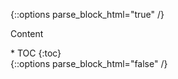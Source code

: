 {::options parse_block_html="true" /}
<div class="faq-table-of-contents">
<p class="faq-table-of-contents-title">Content</p>
* TOC
{:toc}
</div>
{::options parse_block_html="false" /}
